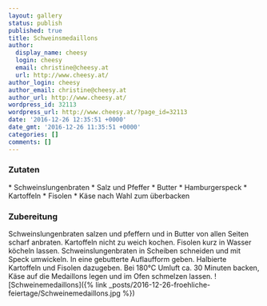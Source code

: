 ```yaml
---
layout: gallery
status: publish
published: true
title: Schweinsmedaillons
author:
  display_name: cheesy
  login: cheesy
  email: christine@cheesy.at
  url: http://www.cheesy.at/
author_login: cheesy
author_email: christine@cheesy.at
author_url: http://www.cheesy.at/
wordpress_id: 32113
wordpress_url: http://www.cheesy.at/?page_id=32113
date: '2016-12-26 12:35:51 +0000'
date_gmt: '2016-12-26 11:35:51 +0000'
categories: []
comments: []
---
```

### Zutaten
\* Schweinslungenbraten
\* Salz und Pfeffer
\* Butter
\* Hamburgerspeck
\* Kartoffeln
\* Fisolen
\* Käse nach Wahl zum überbacken
### Zubereitung
Schweinslungenbraten salzen und pfeffern und in Butter von allen Seiten scharf anbraten. Kartoffeln nicht zu weich kochen. Fisolen kurz in Wasser köcheln lassen. Schweinslungenbraten in Scheiben schneiden und mit Speck umwickeln. In eine gebutterte Auflaufform geben. Halbierte Kartoffeln und Fisolen dazugeben. Bei 180°C Umluft ca. 30 Minuten backen, Käse auf die Medaillons legen und im Ofen schmelzen lassen.
![Schweinemedaillons]({% link _posts/2016-12-26-froehliche-feiertage/Schweinemedaillons.jpg %})
